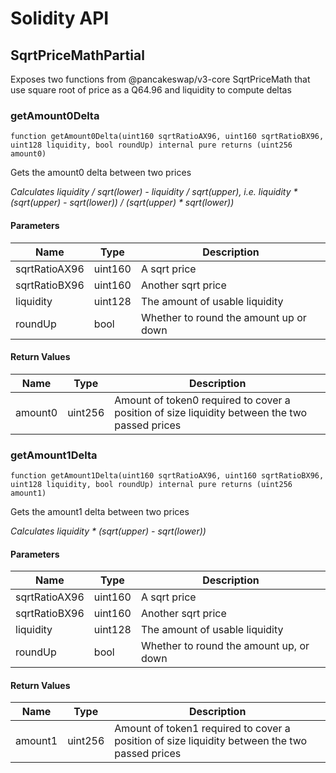 # Solidity API

## SqrtPriceMathPartial

Exposes two functions from @pancakeswap/v3-core SqrtPriceMath
that use square root of price as a Q64.96 and liquidity to compute deltas

### getAmount0Delta

```solidity
function getAmount0Delta(uint160 sqrtRatioAX96, uint160 sqrtRatioBX96, uint128 liquidity, bool roundUp) internal pure returns (uint256 amount0)
```

Gets the amount0 delta between two prices

_Calculates liquidity / sqrt(lower) - liquidity / sqrt(upper),
i.e. liquidity * (sqrt(upper) - sqrt(lower)) / (sqrt(upper) * sqrt(lower))_

#### Parameters

| Name          | Type    | Description                            |
| ------------- | ------- | -------------------------------------- |
| sqrtRatioAX96 | uint160 | A sqrt price                           |
| sqrtRatioBX96 | uint160 | Another sqrt price                     |
| liquidity     | uint128 | The amount of usable liquidity         |
| roundUp       | bool    | Whether to round the amount up or down |

#### Return Values

| Name    | Type    | Description                                                                                   |
| ------- | ------- | --------------------------------------------------------------------------------------------- |
| amount0 | uint256 | Amount of token0 required to cover a position of size liquidity between the two passed prices |

### getAmount1Delta

```solidity
function getAmount1Delta(uint160 sqrtRatioAX96, uint160 sqrtRatioBX96, uint128 liquidity, bool roundUp) internal pure returns (uint256 amount1)
```

Gets the amount1 delta between two prices

_Calculates liquidity \* (sqrt(upper) - sqrt(lower))_

#### Parameters

| Name          | Type    | Description                             |
| ------------- | ------- | --------------------------------------- |
| sqrtRatioAX96 | uint160 | A sqrt price                            |
| sqrtRatioBX96 | uint160 | Another sqrt price                      |
| liquidity     | uint128 | The amount of usable liquidity          |
| roundUp       | bool    | Whether to round the amount up, or down |

#### Return Values

| Name    | Type    | Description                                                                                   |
| ------- | ------- | --------------------------------------------------------------------------------------------- |
| amount1 | uint256 | Amount of token1 required to cover a position of size liquidity between the two passed prices |
